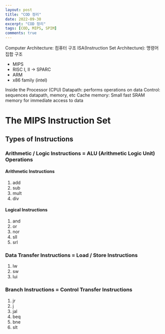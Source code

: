 ```yaml
---
layout: post
title: "COD 정리"
date: 2022-09-30
excerpt: "COD 정리"
tags: [COD, MIPS, SPIM]
comments: true
---
```


Computer Architecture: 컴퓨터 구조
ISA(Instruction Set Architecture): 명령어 집합 구조
- MIPS
- RISC I, II -> SPARC
- ARM
- x86 family (intel)

Inside the Processor (CPU)
Datapath: performs operations on data
Control: sequences datapath, memory, etc
Cache memory: Small fast SRAM memory for immediate access to data

# The MIPS Instruction Set
## Types of Instructions
### Arithmetic / Logic Instructions = ALU (Arithmetic Logic Unit) Operations
#### Arithmetic Instructions
1. add
2. sub
3. mult
4. div
#### Logical Instructions
1. and
2. or
3. nor
4. sll
5. srl
### Data Transfer Instructions = Load / Store Instructions
1. lw
2. sw
3. lui
### Branch Instructions = Control Transfer Instructions
1. jr
2. j
3. jal
4. beq
5. bne
6. slt
